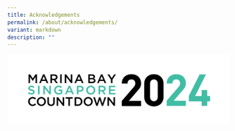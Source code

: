 ```yaml
---
title: Acknowledgements
permalink: /about/acknowledgements/
variant: markdown
description: ""
---
```

![](/images/mbsc2024-logo-long.png)